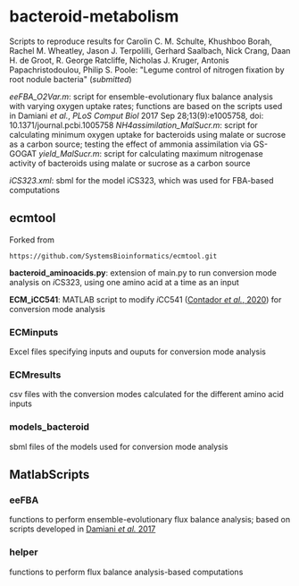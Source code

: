 # bacteroid-metabolism
Scripts to reproduce results for Carolin C. M. Schulte, Khushboo Borah, Rachel M. Wheatley, Jason J. Terpolilli, Gerhard Saalbach, Nick Crang, Daan H. de Groot, R. George Ratcliffe, Nicholas J. Kruger, 
Antonis Papachristodoulou, Philip S. Poole: "Legume control of nitrogen fixation by root nodule bacteria" (*submitted*)

*eeFBA_O2Var.m*: script for ensemble-evolutionary flux balance analysis with varying oxygen uptake rates; functions are based on the scripts used in Damiani *et al.*, *PLoS Comput Biol* 2017 Sep 28;13(9):e1005758, doi: 10.1371/journal.pcbi.1005758 
*NH4assimilation_MalSucr.m*: script for calculating minimum oxygen uptake for bacteroids using malate or sucrose as a carbon source; testing the effect of ammonia assimilation via GS-GOGAT
*yield_MalSucr.m*: script for calculating maximum nitrogenase activity of bacteroids using malate or sucrose as a carbon source

*iCS323.xml*: sbml for the model iCS323, which was used for FBA-based computations


## ecmtool
Forked from
```
https://github.com/SystemsBioinformatics/ecmtool.git
```

**bacteroid_aminoacids.py**: extension of main.py to run conversion mode analysis on
*i*CS323, using one amino acid at a time as an input

**ECM_iCC541**: MATLAB script to modify *i*CC541 ([Contador *et al.*, 2020](https://msystems.asm.org/content/5/1/e00516-19)) for conversion mode analysis

### ECMinputs
Excel files specifying inputs and ouputs for conversion mode analysis

### ECMresults
csv files with the conversion modes calculated for the different amino acid inputs

### models_bacteroid
sbml files of the models used for conversion mode analysis

## MatlabScripts
### eeFBA
functions to perform ensemble-evolutionary flux balance analysis; based on scripts developed in [Damiani *et al.* 2017](https://journals.plos.org/ploscompbiol/article?id=10.1371/journal.pcbi.1005758)

### helper
functions to perform flux balance analysis-based computations
